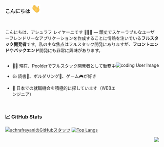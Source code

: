 ### こんにちは <img src="https://raw.githubusercontent.com/achrafreyani/achrafreyani/master/icons/wave.gif" width="30px">
<br/>

こんにちは、アシュラフ レイヤーニです 👨🏻‍💻 — 頑丈でスケーラブルなユーザーフレンドリーなアプリケーションを作成することに情熱を注いでいる**フルスタック開発者**です。私の主な焦点はフルスタック開発にありますが、**フロントエンド**や**バックエンド**開発にも非常に興味があります。
<br/>
<br/>

<img align="right" alt="coding User Image" src="https://raw.githubusercontent.com/achrafreyani/achrafreyani/master/icons/minnie.gif" height="180" />

- 👨‍💻 現在、Poolderでフルスタック開発者として勤務中

- 👍 読書📖、ボルダリング🧗、ゲーム🎮が好き

- 🗾 日本での就職機会を積極的に探しています（WEBエンジニア）

<br/>

### 📈 GitHub Stats

[![achrafreyaniのGitHubスタッツ](https://github-readme-stats.vercel.app/api?username=achrafreyani&show_icons=true&line_height=21&show_icons=true&theme=vue&hide_border=true)](https://github.com/anuraghazra/github-readme-stats)
[![Top Langs](https://github-readme-stats.vercel.app/api/top-langs/?username=achrafreyani&show_icons=true&layout=compact&theme=vue&hide_border=true)](https://github.com/anuraghazra/github-readme-stats)

<img src="https://komarev.com/ghpvc/?username=achrafreyani&color=blue&style=flat-square&label=visitors" align="right" />
